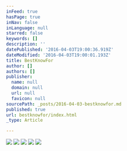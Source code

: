 ```yaml
---
inFeed: true
hasPage: true
inNav: false
inLanguage: null
starred: false
keywords: []
description: ''
datePublished: '2016-04-03T19:00:36.919Z'
dateModified: '2016-04-03T19:00:01.193Z'
title: BestKnowFor
author: []
authors: []
publisher:
  name: null
  domain: null
  url: null
  favicon: null
sourcePath: _posts/2016-04-03-bestknowfor.md
published: true
url: bestknowfor/index.html
_type: Article

---
```

![](https://the-grid-user-content.s3-us-west-2.amazonaws.com/683f7c75-e15b-4acd-be00-b544a9acf9cd.jpg)
![](https://the-grid-user-content.s3-us-west-2.amazonaws.com/4b31e5d1-f738-44e7-aa5e-4cca05877ab5.jpg)
![](https://the-grid-user-content.s3-us-west-2.amazonaws.com/d01acb02-14b9-40cc-a399-54ea1aa6f06a.jpg)
![](https://the-grid-user-content.s3-us-west-2.amazonaws.com/31891f31-1f27-43b5-9697-bb158da71f7d.jpg)
![](https://the-grid-user-content.s3-us-west-2.amazonaws.com/39aa781c-e34d-42d6-b106-5e19a00de365.jpg)